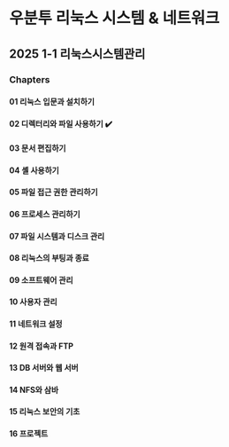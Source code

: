 우분투 리눅스 시스템 & 네트워크
=================================
2025 1-1 리눅스시스템관리
---------------------------------

### Chapters
#### 01 리눅스 입문과 설치하기
#### 02 디렉터리와 파일 사용하기 ✔️
#### 03 문서 편집하기
#### 04 셸 사용하기
#### 05 파일 접근 권한 관리하기
#### 06 프로세스 관리하기
#### 07 파일 시스템과 디스크 관리
#### 08 리눅스의 부팅과 종료
#### 09 소프트웨어 관리
#### 10 사용자 관리
#### 11 네트워크 설정
#### 12 원격 접속과 FTP
#### 13 DB 서버와 웹 서버
#### 14 NFS와 삼바
#### 15 리눅스 보안의 기초
#### 16 프로젝트

